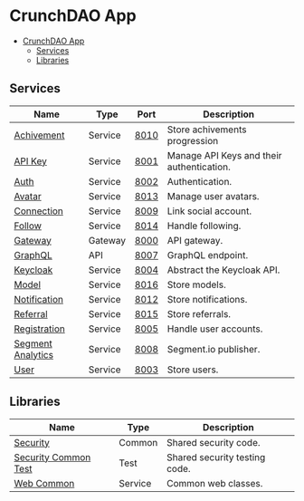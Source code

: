 # CrunchDAO App

- [CrunchDAO App](#crunchdao-app)
  - [Services](#services)
  - [Libraries](#libraries)

## Services

| Name | Type | Port | Description |
| --- | --- | --- | --- |
| [Achivement](achivement-service/) | Service | [8010](http://localhost:8010/swagger-ui/index.html) | Store achivements progression |
| [API Key](api-key-service/) | Service | [8001](http://localhost:8001/swagger-ui/index.html) | Manage API Keys and their authentication. |
| [Auth](auth-service/) | Service | [8002](http://localhost:8002/swagger-ui/index.html) | Authentication. |
| [Avatar](avatar-service/) | Service | [8013](http://localhost:8013/swagger-ui/index.html) | Manage user avatars. |
| [Connection](connection-service/) | Service | [8009](http://localhost:8009/swagger-ui/index.html) | Link social account. |
| [Follow](follow-service/) | Service | [8014](http://localhost:8014/swagger-ui/index.html) | Handle following. |
| [Gateway](gateway/) | Gateway | [8000](http://localhost:8000) | API gateway. |
| [GraphQL](graphql/) | API | [8007](http://localhost:8007/graphiql?path=/graphql) | GraphQL endpoint. |
| [Keycloak](keycloak-service/) | Service | [8004](http://localhost:8004/swagger-ui/index.html) | Abstract the Keycloak API. |
| [Model](model-service/) | Service | [8016](http://localhost:8016/swagger-ui/index.html) | Store models. |
| [Notification](notification-service/) | Service | [8012](http://localhost:8012/swagger-ui/index.html) | Store notifications. |
| [Referral](referral-service/) | Service | [8015](http://localhost:8015/swagger-ui/index.html) | Store referrals. |
| [Registration](registration-service/) | Service | [8005](http://localhost:8005/swagger-ui/index.html) | Handle user accounts. |
| [Segment Analytics](segment-analytics-service/) | Service | [8008](http://localhost:8008/swagger-ui/index.html) | Segment.io publisher. |
| [User](user-service/) | Service | [8003](http://localhost:8003/swagger-ui/index.html) | Store users. |

## Libraries

| Name | Type | Description |
| --- | --- | --- |
| [Security](security-common/) | Common | Shared security code. |
| [Security Common Test](security-common-test/) | Test | Shared security testing code. |
| [Web Common](web-common/) | Service | Common web classes. |
